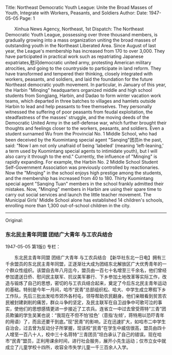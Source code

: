 Title: Northeast Democratic Youth League: Unite the Broad Masses of Youth, Integrate with Workers, Peasants, and Soldiers
Author:
Date: 1947-05-05
Page: 1

　　Xinhua News Agency, Northeast, 1st Dispatch: The Northeast Democratic Youth League, possessing over three thousand members, is gradually growing into a mass organization uniting the broad masses of outstanding youth in the Northeast Liberated Area. Since August of last year, the League's membership has increased from 170 to over 3,000. They have participated in practical work such as repatriating Japanese expatriates,慰问democratic united army, protesting American military atrocities, and going to the countryside to participate in land reform. They have transformed and tempered their thinking, closely integrated with workers, peasants, and soldiers, and laid the foundation for the future Northeast democratic youth movement. In particular, in January of this year, the Harbin "Minqing" headquarters organized middle and high school students from Songjiang, Harbin, and Dadao to form winter vacation work teams, which departed in three batches to villages and hamlets outside Harbin to lead and help peasants to free themselves. They personally witnessed the suffering of poor peasants from feudal exploitation, the steadfastness of the masses' struggle, and the moving deeds of the Democratic United Army in the self-defense war, which further brought their thoughts and feelings closer to the workers, peasants, and soldiers. Even a student surnamed Wu from the Provincial No. 1 Middle School, who had been deceived by the Kuomintang special agent "Sanqing"团员in the past, said: "Now I am not only unafraid of being 'labeled' (meaning 'left-leaning,' a term used by Kuomintang special agents to intimidate youth), but I will also carry it through to the end." Currently, the influence of "Minqing" is rapidly expanding. For example, the Harbin No. 2 Middle School Student Self-Government Association was previously controlled by reactionaries. Now the "Minqing" in the school enjoys high prestige among the students, and the membership has increased from 40 to 180. Thirty Kuomintang special agent "Sanqing Tuan" members in the school frankly admitted their mistakes. Now, "Minqing" members in Harbin are using their spare time to carry out social services and launch the little teacher movement. The Municipal Girls' Middle School alone has established 14 children's schools, enrolling more than 1,300 out-of-school children in the city.



<hr /> 

Original: 


### 东北民主青年同盟  团结广大青年  与工农兵结合

1947-05-05
第1版()
专栏：

　　东北民主青年同盟
    团结广大青年  与工农兵结合
    【新华社东北一日电】拥有三千余盟员的东北民主青年同盟，正逐渐壮大成为团结东北解放区广大优秀青年的一个群众性组织。该盟自去年八月迄今，盟员由一百七十名增至三千余名，他们曾经参加遣送日侨、慰问民主联军、抗议美军暴行、下乡参加土地改革等实际工作，改造与锻炼了自己的思想，密切的与工农兵结合起来，奠定了今后东北民主青年运动的基础。特别是今年一月间，哈市“民青”总部组织松、哈大、中学生成立寒假下乡工作队，先后三批出发哈市郊外各村屯，领导帮助农民翻身。他们亲眼看到贫苦农民被封建剥削的痛苦，群众斗争的坚定，及民主联军在自卫战争中可歌可泣的事实，使他们的思想感情更进一步接近了工农兵。连省立一中过去曾受蒋特“三青”团员欺骗的学生吴某也说：“我现在不但不怕‘挂色’（意指‘左倾’，蒋特用以恐吓青年的用语）了，而且还要干到底。”现“民青”的影响，正在迅速扩大，如哈市二中学生自治会，过去曾为反动分子所掌握，现该校“民青”在学生中威信很高，盟员由四十人增至一百八十人，校中三十名蒋特“三青团员”坦白承认了自己的错误。现在哈市“民青”盟员，正利用课余时间，进行社会服务，展开小先生运动；仅市立女中就成立了儿童学校十四所，收容全市失学儿童一千三百余人入学。
